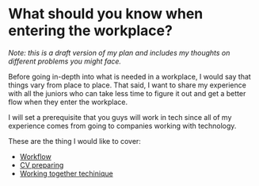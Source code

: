 # What should you know when entering the workplace?

*Note: this is a draft version of my plan and includes my thoughts on different problems you might face.*

Before going in-depth into what is needed in a workplace, I would say that things vary from place to place. That said, I want to share my experience with all the juniors who can take less time to figure it out and get a better flow when they enter the workplace.

I will set a prerequisite that you guys will work in tech since all of my experience comes from going to companies working with technology.

These are the thing I would like to cover:
- [Workflow](./scrum/workflow.md)
- [CV preparing](./enter-workplace/CV-preparing.md)
- [Working together techinique](./work-sharing/planning.md)